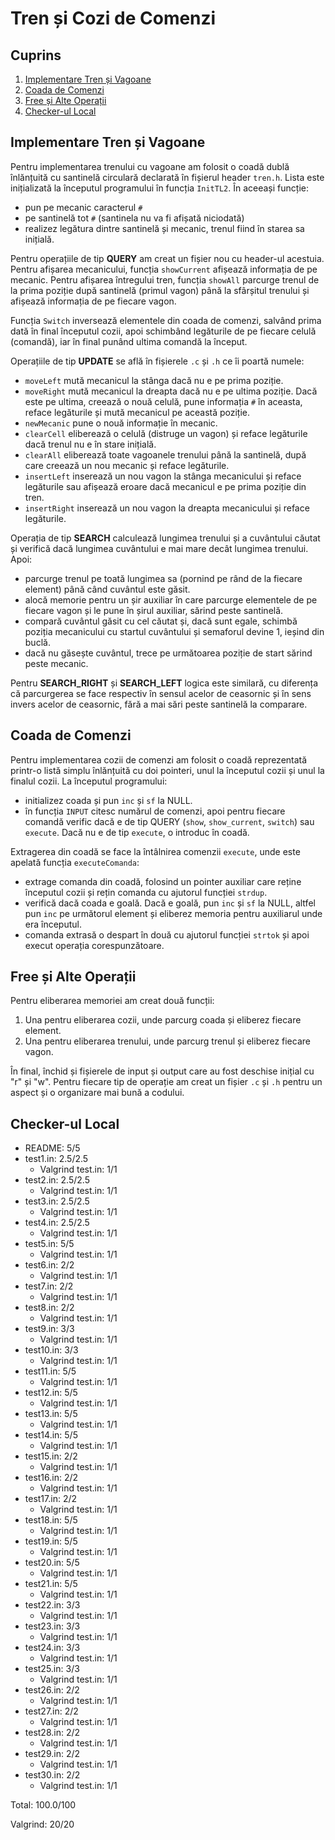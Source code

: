 # Tren și Cozi de Comenzi

## Cuprins
1. [Implementare Tren și Vagoane](#implementare-tren-și-vagoane)
2. [Coada de Comenzi](#coada-de-comenzi)
3. [Free și Alte Operații](#free-și-alte-operații)
4. [Checker-ul Local](#checker-ul-local)

## Implementare Tren și Vagoane

Pentru implementarea trenului cu vagoane am folosit o coadă dublă înlănțuită cu santinelă circulară declarată în fișierul header `tren.h`. Lista este inițializată la începutul programului în funcția `InitTL2`. În aceeași funcție:
- pun pe mecanic caracterul `#`
- pe santinelă tot `#` (santinela nu va fi afișată niciodată)
- realizez legătura dintre santinelă și mecanic, trenul fiind în starea sa inițială.

Pentru operațiile de tip **QUERY** am creat un fișier nou cu header-ul acestuia. Pentru afișarea mecanicului, funcția `showCurrent` afișează informația de pe mecanic. Pentru afișarea întregului tren, funcția `showAll` parcurge trenul de la prima poziție după santinelă (primul vagon) până la sfârșitul trenului și afișează informația de pe fiecare vagon.

Funcția `Switch` inversează elementele din coada de comenzi, salvând prima dată în final începutul cozii, apoi schimbând legăturile de pe fiecare celulă (comandă), iar în final punând ultima comandă la început.

Operațiile de tip **UPDATE** se află în fișierele `.c` și `.h` ce îi poartă numele:
- `moveLeft` mută mecanicul la stânga dacă nu e pe prima poziție.
- `moveRight` mută mecanicul la dreapta dacă nu e pe ultima poziție. Dacă este pe ultima, creează o nouă celulă, pune informația `#` în aceasta, reface legăturile și mută mecanicul pe această poziție.
- `newMecanic` pune o nouă informație în mecanic.
- `clearCell` eliberează o celulă (distruge un vagon) și reface legăturile dacă trenul nu e în stare inițială.
- `clearAll` eliberează toate vagoanele trenului până la santinelă, după care creează un nou mecanic și reface legăturile.
- `insertLeft` inserează un nou vagon la stânga mecanicului și reface legăturile sau afișează eroare dacă mecanicul e pe prima poziție din tren.
- `insertRight` inserează un nou vagon la dreapta mecanicului și reface legăturile.

Operația de tip **SEARCH** calculează lungimea trenului și a cuvântului căutat și verifică dacă lungimea cuvântului e mai mare decât lungimea trenului. Apoi:
- parcurge trenul pe toată lungimea sa (pornind pe rând de la fiecare element) până când cuvântul este găsit.
- alocă memorie pentru un șir auxiliar în care parcurge elementele de pe fiecare vagon și le pune în șirul auxiliar, sărind peste santinelă.
- compară cuvântul găsit cu cel căutat și, dacă sunt egale, schimbă poziția mecanicului cu startul cuvântului și semaforul devine 1, ieșind din buclă.
- dacă nu găsește cuvântul, trece pe următoarea poziție de start sărind peste mecanic.

Pentru **SEARCH_RIGHT** și **SEARCH_LEFT** logica este similară, cu diferența că parcurgerea se face respectiv în sensul acelor de ceasornic și în sens invers acelor de ceasornic, fără a mai sări peste santinelă la comparare.

## Coada de Comenzi

Pentru implementarea cozii de comenzi am folosit o coadă reprezentată printr-o listă simplu înlănțuită cu doi pointeri, unul la începutul cozii și unul la finalul cozii. La începutul programului:
- initializez coada și pun `inc` și `sf` la NULL.
- în funcția `INPUT` citesc numărul de comenzi, apoi pentru fiecare comandă verific dacă e de tip QUERY (`show`, `show_current`, `switch`) sau `execute`. Dacă nu e de tip `execute`, o introduc în coadă.

Extragerea din coadă se face la întâlnirea comenzii `execute`, unde este apelată funcția `executeComanda`:
- extrage comanda din coadă, folosind un pointer auxiliar care reține începutul cozii și rețin comanda cu ajutorul funcției `strdup`.
- verifică dacă coada e goală. Dacă e goală, pun `inc` și `sf` la NULL, altfel pun `inc` pe următorul element și eliberez memoria pentru auxiliarul unde era începutul.
- comanda extrasă o despart în două cu ajutorul funcției `strtok` și apoi execut operația corespunzătoare.

## Free și Alte Operații

Pentru eliberarea memoriei am creat două funcții:
1. Una pentru eliberarea cozii, unde parcurg coada și eliberez fiecare element.
2. Una pentru eliberarea trenului, unde parcurg trenul și eliberez fiecare vagon.

În final, închid și fișierele de input și output care au fost deschise inițial cu "r" și "w". Pentru fiecare tip de operație am creat un fișier `.c` și `.h` pentru un aspect și o organizare mai bună a codului.

## Checker-ul Local

- README: 5/5
- test1.in: 2.5/2.5
  - Valgrind test.in: 1/1
- test2.in: 2.5/2.5
  - Valgrind test.in: 1/1
- test3.in: 2.5/2.5
  - Valgrind test.in: 1/1
- test4.in: 2.5/2.5
  - Valgrind test.in: 1/1
- test5.in: 5/5
  - Valgrind test.in: 1/1
- test6.in: 2/2
  - Valgrind test.in: 1/1
- test7.in: 2/2
  - Valgrind test.in: 1/1
- test8.in: 2/2
  - Valgrind test.in: 1/1
- test9.in: 3/3
  - Valgrind test.in: 1/1
- test10.in: 3/3
  - Valgrind test.in: 1/1
- test11.in: 5/5
  - Valgrind test.in: 1/1
- test12.in: 5/5
  - Valgrind test.in: 1/1
- test13.in: 5/5
  - Valgrind test.in: 1/1
- test14.in: 5/5
  - Valgrind test.in: 1/1
- test15.in: 2/2
  - Valgrind test.in: 1/1
- test16.in: 2/2
  - Valgrind test.in: 1/1
- test17.in: 2/2
  - Valgrind test.in: 1/1
- test18.in: 5/5
  - Valgrind test.in: 1/1
- test19.in: 5/5
  - Valgrind test.in: 1/1
- test20.in: 5/5
  - Valgrind test.in: 1/1
- test21.in: 5/5
  - Valgrind test.in: 1/1
- test22.in: 3/3
  - Valgrind test.in: 1/1
- test23.in: 3/3
  - Valgrind test.in: 1/1
- test24.in: 3/3
  - Valgrind test.in: 1/1
- test25.in: 3/3
  - Valgrind test.in: 1/1
- test26.in: 2/2
  - Valgrind test.in: 1/1
- test27.in: 2/2
  - Valgrind test.in: 1/1
- test28.in: 2/2
  - Valgrind test.in: 1/1
- test29.in: 2/2
  - Valgrind test.in: 1/1
- test30.in: 2/2
  - Valgrind test.in: 1/1

Total: 100.0/100

Valgrind: 20/20
